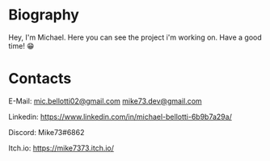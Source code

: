 # Biography
Hey, I'm Michael. Here you can see the project i'm working on.
Have a good time! 😁

# Contacts
E-Mail: mic.bellotti02@gmail.com
        mike73.dev@gmail.com

Linkedin: https://www.linkedin.com/in/michael-bellotti-6b9b7a29a/

Discord: Mike73#6862

Itch.io: https://mike7373.itch.io/
